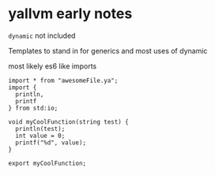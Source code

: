 # yallvm early notes

`dynamic` not included

Templates to stand in for generics and most uses of dynamic

most likely es6 like imports

```
import * from "awesomeFile.ya";
import {
  println,
  printf
} from std:io;

void myCoolFunction(string test) {
  println(test);
  int value = 0;
  printf("%d", value);
}

export myCoolFunction;
```
